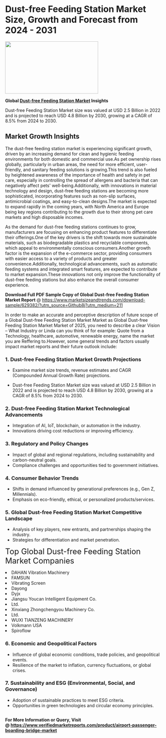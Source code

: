 <H1>Dust-free Feeding Station Market Size, Growth and Forecast from 2024 - 2031</H1><img class="aligncenter size-medium wp-image-584254" src="https://thirdeyenews.in/wp-content/uploads/2024/09/Global-Market-Research-300x168.jpeg" alt="" width="300" height="168" /><p><strong>Global&nbsp;<a href="https://www.marketsizeandtrends.com/download-sample/629382/?utm_source=Github8j?utm_medium=211">Dust-free Feeding Station Market</a> Insights</strong></p><p>Dust-free Feeding Station Market size was valued at USD 2.5 Billion in 2022 and is projected to reach USD 4.8 Billion by 2030, growing at a CAGR of 8.5% from 2024 to 2030.</p><p><h2>Market Growth Insights</h2> <p>The dust-free feeding station market is experiencing significant growth, driven by an increasing demand for clean and hygienic feeding environments for both domestic and commercial use.As pet ownership rises globally, particularly in urban areas, the need for more efficient, user-friendly, and sanitary feeding solutions is growing.This trend is also fueled by heightened awareness of the importance of health and safety in pet care, especially in controlling the spread of allergens and bacteria that can negatively affect pets' well-being.Additionally, with innovations in material technology and design, dust-free feeding stations are becoming more sophisticated, incorporating features such as non-slip surfaces, antimicrobial coatings, and easy-to-clean designs.The market is expected to expand rapidly in the coming years, with North America and Europe being key regions contributing to the growth due to their strong pet care markets and high disposable incomes.</p> <p>As the demand for dust-free feeding stations continues to grow, manufacturers are focusing on enhancing product features to differentiate their offerings.One of the key drivers is the shift towards more sustainable materials, such as biodegradable plastics and recyclable components, which appeal to environmentally conscious consumers.Another growth factor is the expansion of the e-commerce sector, providing consumers with easier access to a variety of products and greater convenience.Additionally, technological advancements, such as automatic feeding systems and integrated smart features, are expected to contribute to market expansion.These innovations not only improve the functionality of dust-free feeding stations but also enhance the overall consumer experience.</p> <p><span class=""><strong>Download Full PDF Sample Copy of Global Dust-free Feeding Station Market Report</strong> @ <a href="https://www.marketsizeandtrends.com/download-sample/629382/?utm_source=Github8j?utm_medium=211" target="_blank">https://www.marketsizeandtrends.com/download-sample/629382/?utm_source=Github8j?utm_medium=211</a></span></p><p>In order to make an accurate and perceptive description of future scope of a Global&nbsp;Dust-free Feeding Station Market Market as Global&nbsp;Dust-free Feeding Station Market Market of 2025, you need to describe a clear Vision &ndash; What Industry or Linda can you think of for example: Quote from a Technology, healthcare, automotive, renewable energy, name the market you are Reffering to.However, some general trends and factors usually impact market reports and their future outlook include:</p><h3>1.&nbsp;<strong>Dust-free Feeding Station Market Growth Projections</strong></h3><ul><li>Examine market size trends, revenue estimates and CAGR (Compounded Annual Growth Rate) projections.</li><li><p>Dust-free Feeding Station Market size was valued at USD 2.5 Billion in 2022 and is projected to reach USD 4.8 Billion by 2030, growing at a CAGR of 8.5% from 2024 to 2030.</p></li></ul><h3>2.&nbsp;<strong>Dust-free Feeding Station Market Technological Advancements</strong></h3><ul><li>Integration of AI, IoT, blockchain, or automation in the industry.</li><li>Innovations driving cost reductions or improving efficiency.</li></ul><h3>3.&nbsp;<strong>Regulatory and Policy Changes</strong></h3><ul><li>Impact of global and regional regulations, including sustainability and carbon-neutral goals.</li><li>Compliance challenges and opportunities tied to government initiatives.</li></ul><h3>4.&nbsp;<strong>Consumer Behavior Trends</strong></h3><ul><li>Shifts in demand influenced by generational preferences (e.g., Gen Z, Millennials).</li><li>Emphasis on eco-friendly, ethical, or personalized products/services.</li></ul><h3>5.&nbsp;<strong>Global Dust-free Feeding Station Market Competitive Landscape</strong></h3><ul><li>Analysis of key players, new entrants, and partnerships shaping the industry.</li><li>Strategies for differentiation and market penetration.</li></ul><p data-pm-slice="1 1 []"><span style="color: inherit; font-family: inherit; font-size: 25px;">Top Global Dust-free Feeding Station Market Companies</span></p><div class="" data-test-id=""><p><li>DAHAN Vibration Machinery</li><li> FAMSUN</li><li> Vibrating Screen</li><li> Dayong</li><li> Dyjx</li><li> Jiangsu Youcan Intelligent Equipment Co.</li><li> Ltd.</li><li> Xinxiang Zhongchengyou Machinery Co.</li><li> Ltd.</li><li> WUXI TIANZENG MACHINERY</li><li> Volkmann USA</li><li> Spiroflow</li></p></div><h3>6.&nbsp;<strong>Economic and Geopolitical Factors</strong></h3><ul><li>Influence of global economic conditions, trade policies, and geopolitical events.</li><li>Resilience of the market to inflation, currency fluctuations, or global crises.</li></ul><h3>7.&nbsp;<strong>Sustainability and ESG (Environmental, Social, and Governance)</strong></h3><ul><li>Adoption of sustainable practices to meet ESG criteria.</li><li>Opportunities in green technologies and circular economy principles.</li></ul><h2><strong style="font-size: 14px;">For More Information or Query, Visit @&nbsp;</strong><a style="background-color: #ffffff; font-size: 14px;" href="https://www.marketsizeandtrends.com/report/dust-free-feeding-station-market/" target="_blank">https://www.verifiedmarketreports.com/product/airport-passenger-boarding-bridge-market</a></h2>
